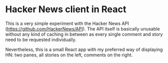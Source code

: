 # Hacker News client in React
This is a very simple experiment with the Hacker News API (https://github.com/HackerNews/API). The API itself is basically unusable without any kind of caching in between as every single comment and story need to be requested individually.

Nevertheless, this is a small React app with my preferred way of displaying HN: two panes, all stories on the left, comments on the right.